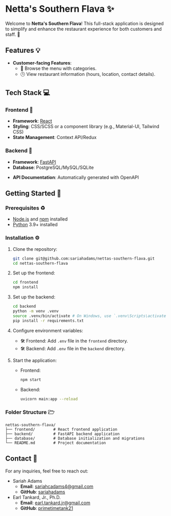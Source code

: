 # Netta's Southern Flava ✨

Welcome to **Netta's Southern Flava**! This full-stack application is designed to simplify and enhance the restaurant experience for both customers and staff. 🍔
<!-- It features a modern, user-friendly interface and a robust backend to handle all restaurant-related operations efficiently. -->


## Features 💡

- **Customer-facing Features**:
  - 🍲 Browse the menu with categories.
  <!-- - Place orders online. -->
  <!-- - Track order status in real-time. -->
  - 🕒 View restaurant information (hours, location, contact details).

<!-- - **Admin-facing Features**:
  - Manage menu items (add, edit, delete).
  - Track and update orders.
  - View analytics (e.g., sales, popular items). -->

## Tech Stack 💻

### Frontend 🎨
- **Framework**: [React](https://reactjs.org/)
- **Styling**: CSS/SCSS or a component library (e.g., Material-UI, Tailwind CSS)
- **State Management**: Context API/Redux

### Backend 🚀
- **Framework**: [FastAPI](https://fastapi.tiangolo.com/)
- **Database**: PostgreSQL/MySQL/SQLite <!-- Might not need this -->
<!-- - **Authentication**: JWT-based authentication -->
- **API Documentation**: Automatically generated with OpenAPI

## Getting Started 🔄

### Prerequisites ♻️
- [Node.js](https://nodejs.org/) and [npm](https://www.npmjs.com/) installed
- [Python](https://www.python.org/) 3.9+ installed
<!-- - A database setup (e.g., PostgreSQL) -->

### Installation ⚙️

1. Clone the repository:
   ```bash
   git clone git@github.com:sariahadams/nettas-southern-flava.git
   cd nettas-southern-flava
   ```

2. Set up the frontend:
   ```bash
   cd frontend
   npm install
   ```

3. Set up the backend:
   ```bash
   cd backend
   python -m venv .venv
   source .venv/bin/activate # On Windows, use `.venv\Scripts\activate`
   pip install -r requirements.txt
   ```

4. Configure environment variables:
   - 🛠️ Frontend: Add `.env` file in the `frontend` directory.
   - 🛠️ Backend: Add `.env` file in the `backend` directory.

5. Start the application:
   - Frontend:
     ```bash
     npm start
     ```
   - Backend:
     ```bash
     uvicorn main:app --reload
     ```

### Folder Structure 🗁

```plaintext
nettas-southern-flava/
├── frontend/        # React frontend application
├── backend/         # FastAPI backend application
├── database/        # Database initialization and migrations
└── README.md        # Project documentation
```

<!-- ## License

This project is licensed under the MIT License. See the LICENSE file for more details. -->

## Contact 📧

For any inquiries, feel free to reach out:
- Sariah Adams
    - **Email**: [sariahcadams4@gmail.com](mailto:sariahcadams4@gmail.com)
    - **GitHub**: [sariahadams](https://github.com/sariahadams)
- Earl Tankard, Jr., Ph.D.
    - **Email**: [earl.tankard.jr@gmail.com](mailto:earl.tankard.jr@gmail.com)
    - **GitHub**: [primetimetank21](https://github.com/primetimetank21)
